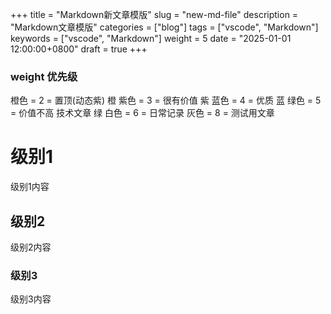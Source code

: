 +++
title = "Markdown新文章模版"
slug = "new-md-file"
description = "Markdown文章模版"
categories = ["blog"]
tags = ["vscode", "Markdown"]
keywords = ["vscode", "Markdown"]
weight = 5
date = "2025-01-01 12:00:00+0800"
draft = true
+++

### weight 优先级

橙色 = 2 = 置顶(动态紫) 橙
紫色 = 3 = 很有价值 紫
蓝色 = 4 = 优质 蓝
绿色 = 5 = 价值不高 技术文章 绿
白色 = 6 = 日常记录
灰色 = 8 = 测试用文章


# 级别1
级别1内容

## 级别2
级别2内容

### 级别3
级别3内容








